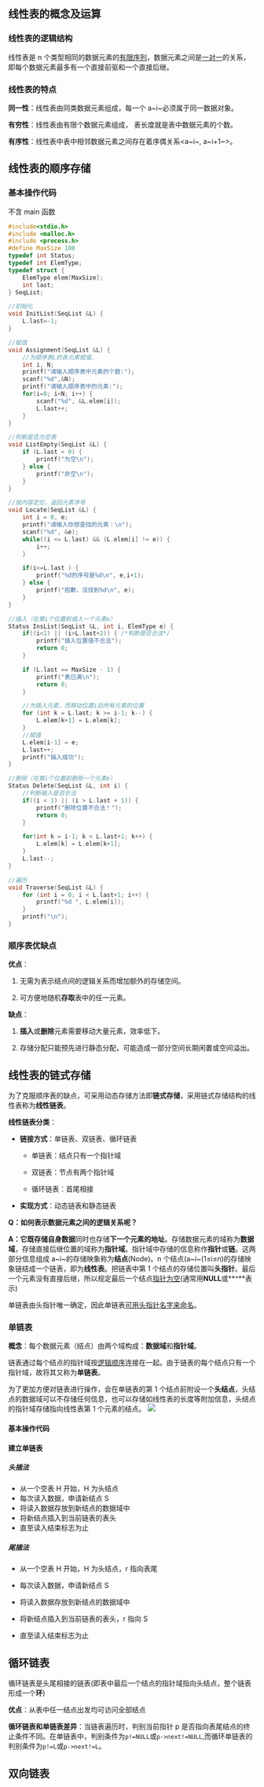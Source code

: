 ## 线性表的概念及运算

### 线性表的逻辑结构

线性表是 n 个类型相同的数据元素的<u>有限序列</u>，数据元素之间是<u>一对一</u>的关系，即每个数据元素最多有一个直接前驱和一个直接后继。

### 线性表的特点

**同一性**：线性表由同类数据元素组成，每一个 a~i~必须属于同一数据对象。

**有穷性**：线性表由有限个数据元素组成， 表长度就是表中数据元素的个数。

**有序性**：线性表中表中相邻数据元素之间存在着序偶关系<a~i~, a~i+1~>。

## 线性表的顺序存储

### 基本操作代码

不含 main 函数

```c
#include<stdio.h>
#include <malloc.h>
#include <process.h>
#define MaxSize 100
typedef int Status;
typedef int ElemType;
typedef struct {
	ElemType elem[MaxSize];
	int last;
} SeqList;

//初始化
void InitList(SeqList &L) {
	L.last=-1;
}

//赋值
void Assignment(SeqList &L) {
	//为顺序表L的各元素赋值.
	int i, N;
	printf("请输入顺序表中元素的个数:");
	scanf("%d",&N);
	printf("请输入顺序表中的元素:");
	for(i=0; i<N; i++) {
		scanf("%d", &L.elem[i]);
		L.last++;
	}
}

//判断是否为空表
void ListEmpty(SeqList &L) {
	if (L.last < 0) {
		printf("为空\n");
	} else {
		printf("非空\n");
	}
}

//按内容定位，返回元素序号
void Locate(SeqList &L) {
	int i = 0, e;
	printf("请输入你想查找的元素：\n");
	scanf("%d", &e);
	while((i <= L.last) && (L.elem[i] != e)) {
		i++;
	}

	if(i<=L.last ) {
		printf("%d的序号是%d\n", e,i+1);
	} else {
		printf("抱歉，没找到%d\n", e);
	}
}

//插入（在第i个位置前插入一个元素e）
Status InsList(SeqList &L, int i, ElemType e) {
	if((i<1) || (i>L.last+2)) { /*判断是否合法*/
		printf("插入位置值不合法");
		return 0;
	}

	if (L.last == MaxSize - 1) {
		printf("表已满\n");
		return 0;
	}

	//为插入元素，而移动位置i后所有元素的位置
	for (int k = L.last; k >= i-1; k--) {
		L.elem[k+1] = L.elem[k];
	}
	//赋值
	L.elem[i-1] = e;
	L.last++;
	printf("插入成功");
}

//删除（在第i个位置前删除一个元素e）
Status Delete(SeqList &L, int i) {
	//判断输入是否合法
	if((i < 1) || (i > L.last + 1)) {
		printf("删除位置不合法！");
		return 0;
	}

	for(int k = i-1; k < L.last+1; k++) {
		L.elem[k] = L.elem[k+1];
	}
	L.last--;
}

//遍历
void Traverse(SeqList &L) {
	for (int i = 0; i < L.last+1; i++) {
		printf("%d ", L.elem[i]);
	}
	printf("\n");
}
```

### 顺序表优缺点

**优点**：

1. 无需为表示结点间的逻辑关系而增加额外的存储空间。

2. 可方便地随机**存取**表中的任一元素。

**缺点**：

1. **插入**或**删除**元素需要移动大量元素，效率低下。

2. 存储分配只能预先进行静态分配，可能造成一部分空间长期闲置或空间溢出。

## 线性表的链式存储

为了克服顺序表的缺点，可采用动态存储方法即**链式存储**，采用链式存储结构的线性表称为**线性链表**。

**线性链表分类**：

- **链接方式**：单链表、双链表、循环链表

  - 单链表：结点只有一个指针域

  - 双链表：节点有两个指针域

  - 循环链表：首尾相接

- **实现方式**：动态链表和静态链表

**Q：如何表示数据元素之间的逻辑关系呢？**

**A：**它既存储**自身数据**同时也存储**下一个元素的地址**。存储数据元素的域称为**数据域**，存储直接后继位置的域称为**指针域**。指针域中存储的信息称作**指针**或**链**。这两部分信息组成 a~i~的存储映象称为**结点**(Node)。n 个结点(a~i~(1≤i≤n)的存储映象链结成一个链表，即为**线性表**。把链表中第 1 个结点的存储位置叫**头指针**。最后一个元素没有直接后继，所以规定最后一个结点<u>指针为空</u>(通常用**NULL**或**^**表示)

单链表由头指针唯一确定，因此单链表<u>可用头指针名字来命名</u>。

### 单链表

**概念**：每个数据元素（结点）由两个域构成：**数据域**和**指针域**。

链表通过每个结点的指针域按<u>逻辑顺序</u>连接在一起。由于链表的每个结点只有一个指针域，故将其又称为**单链表**。

为了更加方便对链表进行操作，会在单链表的第 1 个结点前附设一个**头结点**，头结点的数据域可以不存储任何信息，也可以存储如线性表的长度等附加信息，头结点的指针域存储指向线性表第 1 个元素的结点。
![](https://unpkg.zhimg.com/hassan-assets/posts/DataStructure_Note/image-20210424155953569.png)

#### 基本操作代码

#### 建立单链表

##### 头插法

- 从一个空表 H 开始，H 为头结点
- 每次读入数据，申请新结点 S
- 将读入数据存放到新结点的数据域中
- 将新结点插入到当前链表的表头
- 直至读入结束标志为止

##### 尾插法

- 从一个空表 H 开始，H 为头结点，r 指向表尾

- 每次读入数据，申请新结点 S

- 将读入数据存放到新结点的数据域中

- 将新结点插入到当前链表的表头，r 指向 S

- 直至读入结束标志为止

## 循环链表

循环链表是头尾相接的链表(即表中最后一个结点的指针域指向头结点，整个链表形成一个**环**)

**优点**：从表中任一结点出发均可访问全部结点

**循环链表和单链表差异**：当链表遍历时，判别当前指针 p 是否指向表尾结点的终止条件不同。在单链表中，判别条件为`p!=NULL`或`p->next!=NULL`,而循环单链表的判别条件为`p!=L`或`p->next!=L`。

## 双向链表
